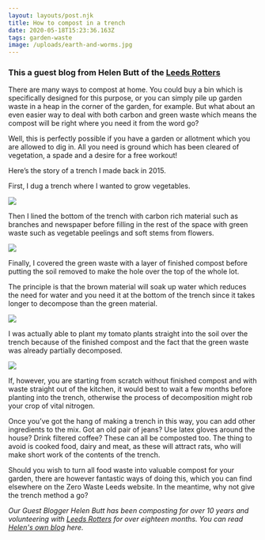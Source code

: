 ```yaml
---
layout: layouts/post.njk
title: How to compost in a trench
date: 2020-05-18T15:23:36.163Z
tags: garden-waste
image: /uploads/earth-and-worms.jpg
---
```

### This a guest blog from Helen Butt of the [Leeds Rotters](https://www.facebook.com/leedsrotters/)

There are many ways to compost at home. You could buy a bin which is specifically designed for this purpose, or you can simply pile up garden waste in a heap in the corner of the garden, for example. But what about an even easier way to deal with both carbon and green waste which means the compost will be right where you need it from the word go?

Well, this is perfectly possible if you have a garden or allotment which you are allowed to dig in.  All you need is ground which has been cleared of vegetation, a spade and a desire for a free workout!

Here’s the story of a trench I made back in 2015.

First, I dug a trench where I wanted to grow vegetables.

![](/uploads/img_2926.jpg)

Then I lined the bottom of the trench with carbon rich material such as branches and newspaper before filling in the rest of the space with green waste such as vegetable peelings and soft stems from flowers.

![](/uploads/img_2927.jpg)

Finally, I covered the green waste with a layer of finished compost before putting the soil removed to make the hole over the top of the whole lot.

The principle is that the brown material will soak up water which reduces the need for water and you need it at the bottom of the trench since it takes longer to decompose than the green material.

![](/uploads/img_2928.jpg)

I was actually able to plant my tomato plants straight into the soil over the trench because of the finished compost and the fact that the green waste was already partially decomposed.

![](/uploads/img_2929.jpg)

If, however, you are starting from scratch without finished compost and with waste straight out of the kitchen, it would best to wait a few months before planting into the trench, otherwise the process of decomposition might rob your crop of vital nitrogen.

Once you’ve got the hang of making a trench in this way, you can add other ingredients to the mix. Got an old pair of jeans? Use latex gloves around the house? Drink filtered coffee? These can all be composted too. The thing to avoid is cooked food, dairy and meat, as these will attract rats, who will make short work of the contents of the trench.

Should you wish to turn all food waste into valuable compost for your garden, there are however fantastic ways of doing this, which you can find elsewhere on the Zero Waste Leeds website. In the meantime, why not give the trench method a go?



*Our Guest Blogger Helen Butt has been composting for over 10 years and volunteering with [Leeds Rotters](http://leedsrotters.org.uk/) for over eighteen months.  You can read [Helen's own blog](http://silverbells2012.wordpress.com) here.*  

<!--EndFragment-->